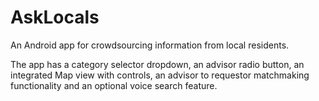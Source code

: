 # AskLocals
An Android app for crowdsourcing information from local residents.

The app has a category selector dropdown, an advisor radio button, an integrated Map view with controls, an advisor to requestor matchmaking functionality and an optional voice search feature. 
